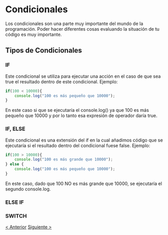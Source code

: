 # Condicionales
Los condicionales son una parte muy importante del mundo de la programación. Poder hacer diferentes cosas evaluando la situación de tu código es muy importante.


## Tipos de Condicionales

### IF
Este condicional se utiliza para ejecutar una acción en el caso de que sea true el resultado dentro de este condicional.
Ejemplo:
```js
if(100 < 10000){
    console.log("100 es más pequeño que 10000");
}
```
En este caso si que se ejecutaría el console.log() ya que 100 es más pequeño que 10000 y por lo tanto esa expresión de operador daría true.


### IF, ELSE
Este condicional es una extensión del if en la cual añadimos código que se ejecutaría si el resultado dentro del condicional fuese false.
Ejemplo:
```js
if(100 > 10000){
    console.log("100 es más grande que 10000");
} else {
    console.log("100 es más pequeño que 10000");
}
```
En este caso, dado que 100 NO es más grande que 10000, se ejecutaría el segundo console.log.


### ELSE IF


### SWITCH

[< Anterior](./6-Operadores.md) [Siguiente >](./8-Puertas-Lógicas.md)